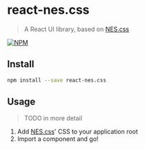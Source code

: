 # react-nes.css

> A React UI library, based on [NES.css][nes]

[![NPM](https://img.shields.io/npm/v/react-nes.css.svg)](https://www.npmjs.com/package/react-nes.css)

## Install

```bash
npm install --save react-nes.css
```

## Usage

> TODO in more detail

1. Add [NES.css][nes]' CSS to your application root
2. Import a component and go!

[nes]: https://www.npmjs.com/package/nes.css
